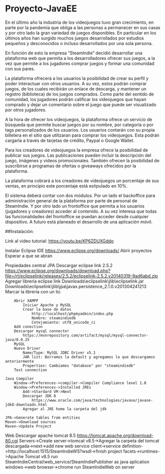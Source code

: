 # Proyecto-JavaEE

En el último año la industria de los videojuegos tuvo gran crecimiento, en parte por la
pandemia que obliga a las personas a permanecer en sus casas y por otro lado la gran
variedad de juegos disponibles. En particular en los últimos años han surgido muchos juegos
desarrollados por estudios pequeños y desconocidos o incluso desarrollados por una sola
persona.

En función de esto la empresa “SteamIndie” decidió desarrollar una plataforma web que
permita a los desarrolladores ofrecer sus juegos, a la vez que permite a los jugadores comprar
juegos y formar una comunidad con sus pares.

La plataforma ofrecerá a los usuarios la posibilidad de crear su perfil y poder interactuar con
otros usuarios. A su vez, estos podrán comprar juegos, de los cuales recibirán un enlace de
descarga, y mantener un registro (biblioteca) de los juegos comprados. Como parte del sentido
de comunidad, los jugadores podrán calificar los videojuegos que hayan comprado y dejar un
comentario sobre el juego que puede ser visualizado por otros jugadores.

A la hora de ofrecer los videojuegos, la plataforma ofrece un servicio de búsqueda que permite
buscar juegos por su nombre, por categoría o por tags personalizados de los usuarios. Los
usuarios contarán con su propia billetera en el sitio que utilizaran para comprar los videojuegos.
Esta podrán cargarla a través de tarjetas de crédito, Paypal o Google Wallet.

Para los creadores de videojuegos la empresa ofrece la posibilidad de publicar sus juegos. Las
publicaciones pueden incluir la descripción del juego, imágenes y videos promocionales.
También ofrecen la posibilidad de suscribirse a programas de ofertas o giveaways ofrecidos por
la plataforma.

La plataforma cobrará a los creadores de videojuegos un porcentaje de sus ventas, en principio
este porcentaje está estipulado en 10%.

El sistema deberá contar con dos módulos. Por un lado el backoffice para administración
general de la plataforma por parte de personal de SteamIndie. Y por otro lado un frontoffice
que permita a los usuarios (jugadores y creadores) acceder al contenido. A su vez interesa
que todas las funcionalidades del frontoffice se puedan acceder desde cualquier dispositivo.
A futuro está planeado el desarrollo de una aplicación móvil.

##Instalación:

Link al video tutorial: https://youtu.be/KP6ZDUXGddo

Instalar Eclipse IDE
	https://www.eclipse.org/downloads/
Abrir proyectos
	Esperar a que se abran

Propiedades central
	JPA
		Descargar eclipse link 2.5.2
			https://www.eclipse.org/downloads/download.php?file=/rt/eclipselink/releases/2.5.2/eclipselink-2.5.2.v20140319-9ad6abd.zip
		Agregar libreria eclipse link
			Downloads\eclipselink\jlib\eclipselink.jar
			Downloads\eclipselink\jlib\jpa\javax.persistence_2.1.0.v201304241213
		Marcar la librería con un tic

		Abrir XAMPP
			Iniciar Apache y MySQL
			Crear la base de datos
				http://localhost/phpmyadmin/index.php
				Nombre: steamindiedb
				Cotejamiento: utf8_unicode_ci
		Add conection
		Descargar mysql connector
			https://mvnrepository.com/artifact/mysql/mysql-connector-java/8.0.25
		MySQL
		Nuevo Driver
			Name/Type: MySQL JDBC Driver v5.1
			JAR list: Borramos la default y agregamos la que descargamos anteriormente
			Properties: Cambiamos "database" por "steamindiedb"
		Test connection
	
	Java Compiler
		Window->Preferences->compiler->Compiler Compliance level 1.8
		Window->Preferences->Installed JREs
			Add->Stardard VM->Next
			Descargar JDK 8
				https://www.oracle.com/java/technologies/javase/javase-jdk8-downloads.html
			Agregar al JRE home la carpeta del jdk

	JPA->Generate tables from entities
	Maven->Download sources
	Maven->Update Project

Web
	Descargar apache tomcat 8.5
		https://tomcat.apache.org/download-80.cgi
	Servers->Create server->tomcat v8.5->Agregar la carpeta del tomcat descargada->next->add
	new web service client->service definition->http://localhost:1515/SteamIndieWS?wsdl->finish
	project facets->runtimes->Apache Tomcat v8.5
	run SteamIndieCentral/web_service/SteamIndiePublisher as java aplication
	windows->web browser->chrome
	run SteamIndieWeb on server
 
